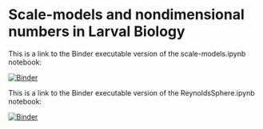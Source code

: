 # Scale-models and nondimensional numbers in Larval Biology

This is a link to the Binder executable version of the scale-models.ipynb notebook:

[![Binder](https://mybinder.org/badge_logo.svg)](https://mybinder.org/v2/gh/seastate/qlb-notebooks/main?labpath=scale-models.ipynb)

This is a link to the Binder executable version of the ReynoldsSphere.ipynb notebook:

[![Binder](https://mybinder.org/badge_logo.svg)](https://mybinder.org/v2/gh/seastate/qlb-notebooks/main?labpath=ReynoldsSphere.ipynb)
